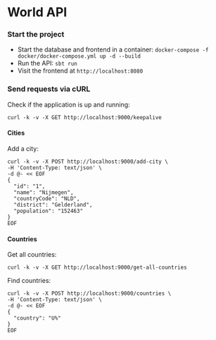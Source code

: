 # World API

### Start the project
- Start the database and frontend in a container: `docker-compose -f docker/docker-compose.yml up -d --build`
- Run the API: `sbt run`
- Visit the frontend at `http://localhost:8080`

### Send requests via cURL
Check if the application is up and running:
```
curl -k -v -X GET http://localhost:9000/keepalive
```

#### Cities
Add a city:
```
curl -k -v -X POST http://localhost:9000/add-city \
-H 'Content-Type: text/json' \
-d @- << EOF
{
  "id": "1",
  "name": "Nijmegen",
  "countryCode": "NLD",
  "district": "Gelderland",
  "population": "152463"
}
EOF
```

#### Countries
Get all countries:
```
curl -k -v -X GET http://localhost:9000/get-all-countries
```

Find countries:
```
curl -k -v -X POST http://localhost:9000/countries \
-H 'Content-Type: text/json' \
-d @- << EOF
{
  "country": "U%"
}
EOF
```